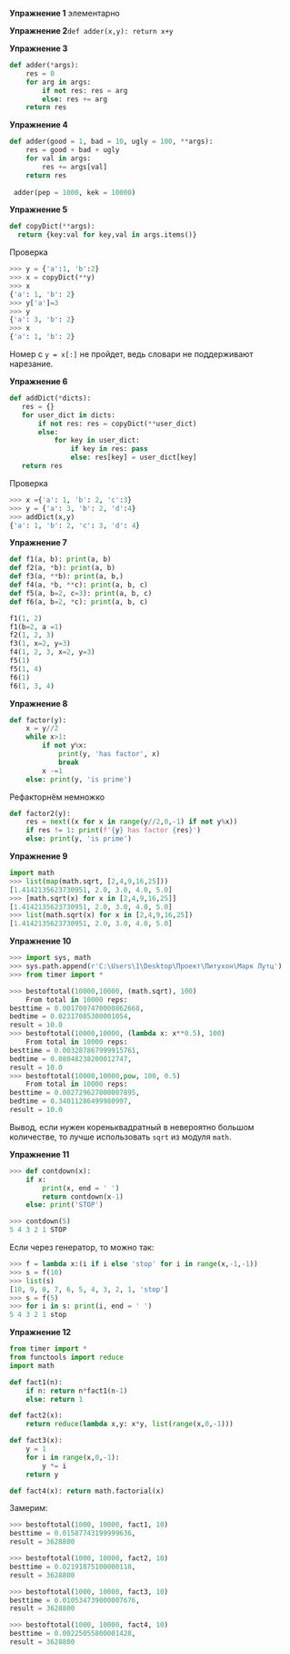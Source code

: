 **Упражнение 1** 
 элементарно

**Упражнение 2**`def adder(x,y): return x+y`

**Упражнение 3** 
```python
def adder(*args):
    res = 0
    for arg in args:
        if not res: res = arg
        else: res += arg
    return res
```
**Упражнение 4**
```python
def adder(good = 1, bad = 10, ugly = 100, **args):
    res = good + bad + ugly
    for val in args:
        res += args[val]
    return res
 
 adder(pep = 1000, kek = 10000)
 ```
 **Упражнение 5**
  ```python
 def copyDict(**args):
    return {key:val for key,val in args.items()}    
  ```
Проверка
  ```python
>>> y = {'a':1, 'b':2}
>>> x = copyDict(**y)
>>> x
{'a': 1, 'b': 2}
>>> y['a']=3
>>> y
{'a': 3, 'b': 2}
>>> x
{'a': 1, 'b': 2}
```
 Номер с `y = x[:]` не пройдет, ведь словари не поддерживают нарезание.
 
 **Упражнение 6**
 ```python
 def addDict(*dicts):
    res = {}
    for user_dict in dicts:
        if not res: res = copyDict(**user_dict)
        else:
            for key in user_dict:
                if key in res: pass
                else: res[key] = user_dict[key]
    return res
 ```
 Проверка
```python
>>> x ={'a': 1, 'b': 2, 'c':3}
>>> y = {'a': 3, 'b': 2, 'd':4}
>>> addDict(x,y)
{'a': 1, 'b': 2, 'c': 3, 'd': 4}
```
**Упражнение 7**
```python
def f1(a, b): print(a, b)
def f2(a, *b): print(a, b)
def f3(a, **b): print(a, b,)
def f4(a, *b, **c): print(a, b, c)
def f5(a, b=2, c=3): print(a, b, c)
def f6(a, b=2, *c): print(a, b, c)

f1(1, 2)
f1(b=2, a =1)
f2(1, 2, 3)
f3(1, x=2, y=3)
f4(1, 2, 3, x=2, y=3)
f5(1)
f5(1, 4)
f6(1)
f6(1, 3, 4)
```
**Упражнение 8**
```python
def factor(y):
    x = y//2
    while x>1:
        if not y%x:
            print(y, 'has factor', x)
            break
        x -=1
    else: print(y, 'is prime')
```
Рефакторнём немножко
```python
def factor2(y):
    res = next((x for x in range(y//2,0,-1) if not y%x))
    if res != 1: print(f'{y} has factor {res}')
    else: print(y, 'is prime')
 ```
**Упражнение 9**
```python
import math
>>> list(map(math.sqrt, [2,4,9,16,25]))
[1.4142135623730951, 2.0, 3.0, 4.0, 5.0]
>>> [math.sqrt(x) for x in [2,4,9,16,25]]
[1.4142135623730951, 2.0, 3.0, 4.0, 5.0]
>>> list(math.sqrt(x) for x in [2,4,9,16,25])
[1.4142135623730951, 2.0, 3.0, 4.0, 5.0]
```
**Упражнение 10**
```python
>>> import sys, math
>>> sys.path.append(r'C:\Users\1\Desktop\Проект\Питухон\Марк Лутц')
>>> from timer import *

>>> bestoftotal(10000,10000, (math.sqrt), 100)
	From total in 10000 reps:
besttime = 0.0017007470000862668, 
bedtime = 0.02317085300001054, 
result = 10.0
>>> bestoftotal(10000,10000, (lambda x: x**0.5), 100)
	From total in 10000 reps:
besttime = 0.003287867999915761, 
bedtime = 0.08048238200012747, 
result = 10.0
>>> bestoftotal(10000,10000,pow, 100, 0.5)
	From total in 10000 reps:
besttime = 0.002729627000007895, 
bedtime = 0.34011286499980997, 
result = 10.0
```
Вывод, если нужен кореньквадратный в невероятно большом количестве, то лучше использовать `sqrt` из модуля `math`.

**Упражнение 11**
```python
>>> def contdown(x):
	if x:
		print(x, end = ' ')
		return contdown(x-1)
	else: print('STOP')

>>> contdown(5)
5 4 3 2 1 STOP
```
Если через генератор, то можно так:
```python
>>> f = lambda x:(i if i else 'stop' for i in range(x,-1,-1))
>>> s = f(10)
>>> list(s)
[10, 9, 8, 7, 6, 5, 4, 3, 2, 1, 'stop']
>>> s = f(5)
>>> for i in s: print(i, end = ' ')
5 4 3 2 1 stop 
```
**Упражнение 12**
```python
from timer import *
from functools import reduce
import math

def fact1(n):
    if n: return n*fact1(n-1)
    else: return 1

def fact2(x):
    return reduce(lambda x,y: x*y, list(range(x,0,-1)))

def fact3(x):
    y = 1
    for i in range(x,0,-1):
        y *= i
    return y

def fact4(x): return math.factorial(x)
```
Замерим:
```python
>>> bestoftotal(1000, 10000, fact1, 10)
besttime = 0.01587743199999636, 
result = 3628800

>>> bestoftotal(1000, 10000, fact2, 10)
besttime = 0.02191875100000118, 
result = 3628800

>>> bestoftotal(1000, 10000, fact3, 10)
besttime = 0.010534739000007676, 
result = 3628800

>>> bestoftotal(1000, 10000, fact4, 10)
besttime = 0.00225055800001428, 
result = 3628800
```

